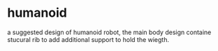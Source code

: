 # humanoid
a suggested design of humanoid robot, the main body design containe stucural rib to add additional support to hold the wiegth.
